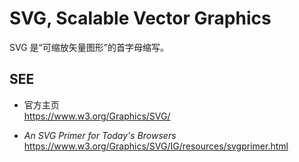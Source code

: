 #	SVG, Scalable Vector Graphics

SVG 是“可缩放矢量图形”的首字母缩写。

##	SEE

*	官方主页  
	https://www.w3.org/Graphics/SVG/


*	*An SVG Primer for Today's Browsers*  
	https://www.w3.org/Graphics/SVG/IG/resources/svgprimer.html
